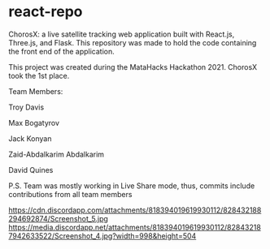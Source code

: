 # react-repo
ChorosX: a live satellite tracking web application built with React.js, Three.js, and Flask. This repository was made to hold the code containing the front end of the application. 

This project was created during the MataHacks Hackathon 2021. ChorosX took the 1st place.

Team Members:

Troy Davis

Max Bogatyrov

Jack Konyan

Zaid-Abdalkarim Abdalkarim

David Quines

P.S. Team was mostly working in Live Share mode, thus, commits include contributions from all team members

https://cdn.discordapp.com/attachments/818394019619930112/828432188294692874/Screenshot_5.jpg
https://media.discordapp.net/attachments/818394019619930112/828432187942633522/Screenshot_4.jpg?width=998&height=504


